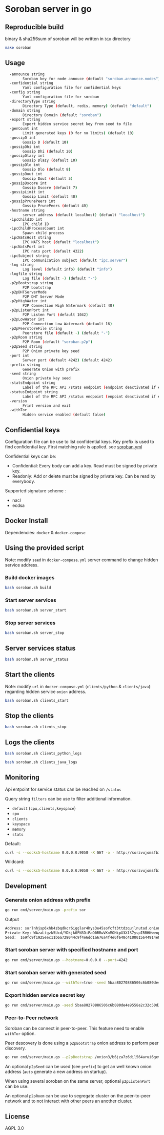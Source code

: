 # Soroban server in go

## Reproducible build

binary & sha256sum of soroban will be written in `bin` directory

```bash
make soroban
```

## Usage

```bash
  -announce string
        Soroban key for node annouce (default "soroban.announce.nodes")
  -confidential string
        Yaml configuration file for confidential keys
  -config string
        Yaml configuration file for soroban
  -directoryType string
        Directory Type (default, redis, memory) (default "default")
  -domain string
        Directory Domain (default "soroban")
  -export string
        Export hidden service secret key from seed to file
  -genCount int
        Limit generated keys (0 for no limits) (default 10)
  -gossipD int
        Gossip D (default 10)
  -gossipDhi int
        Gossip Dhi (default 20)
  -gossipDlazy int
        Gossip Dlazy (default 10)
  -gossipDlo int
        Gossip Dlo (default 8)
  -gossipDout int
        Gossip Dout (default 5)
  -gossipDscore int
        Gossip Dscore (default 7)
  -gossipLimit int
        Gossip Limit (default 40)
  -gossipPrunePeers int
        Gossip PrunePeers (default 40)
  -hostname string
        server address (default localhost) (default "localhost")
  -ipcChildID int
        IPC child ID
  -ipcChildProcessCount int
        Spawn child process
  -ipcNatsHost string
        IPC NATS host (default "localhost")
  -ipcNatsPort int
        IPC nats port (default 4322)
  -ipcSubject string
        IPC communication subject (default "ipc.server")
  -log string
        Log level (default info) (default "info")
  -logfile string
        Log file (default -) (default "-")
  -p2pBootstrap string
        P2P bootstrap
  -p2pDHTServerMode
        P2P DHT Server Mode
  -p2pHighWater int
        P2P Connection High Watermark (default 40)
  -p2pListenPort int
        P2P Listen Port (default 1042)
  -p2pLowWater int
        P2P Connection Low Watermark (default 16)
  -p2pPeerstoreFile string
        Peerstore file (default -) (default "-")
  -p2pRoom string
        P2P Room (default "soroban-p2p")
  -p2pSeed string
        P2P Onion private key seed
  -port int
        Server port (default 4242) (default 4242)
  -prefix string
        Generate Onion with prefix
  -seed string
        Onion private key seed
  -statsEndpoint string
        Label of the RPC API /stats endpoint (endpoint deactivated if empty label)
  -statusEndpoint string
        Label of the RPC API /status endpoint (enpoint deactivated if empty label)
  -version
        Print version and exit
  -withTor
        Hidden service enabled (default false)
```

## Confidential keys

Configuration file can be use to list confidential keys.
Key prefix is used to find confidential key.
First matching rule is applied.
see [soroban.yml](soroban.yml)

Confidential keys can be:

- Confidential: Every body can add a key. Read must be signed by private key. 
- Readonly: Add or delete must be signed by private key. Can be read by everybody.

Supported signature scheme :
 - nacl
 - ecdsa

## Docker Install

Dependencies: `docker` & `docker-compose`


## Using the provided script

Note: modify `seed` in `docker-compose.yml` server command to change hidden service address.

### Build docker images

```bash
bash soroban.sh build
```

### Start server services

```bash
bash soroban.sh server_start
```

### Stop server services

```bash
bash soroban.sh server_stop
```

## Server services status

```bash
bash soroban.sh server_status
```

## Start the clients

Note: modify `url` in `docker-compose.yml` (`clients/python` & `clients/java`) regarding hidden service `onion` address.

```bash
bash soroban.sh clients_start
```

## Stop the clients

```bash
bash soroban.sh clients_stop
```

## Logs the clients

```bash
bash soroban.sh clients_python_logs
```

```bash
bash soroban.sh clients_java_logs
```

## Monitoring

Api entpoint for service status can be reached on `/status`

Query string `filters` can be use to filter additional information.

- `default` (`cpu,clients,keyspace`)
- `cpu`
- `clients`
- `keyspace`
- `memory`
- `stats`

Default: 

```bash
curl -s --socks5-hostname 0.0.0.0:9050 -X GET -o - http://sorzvujomsfbibm7yo3k52f3t2bl6roliijnm7qql43bcoe2kxwhbcyd.onion/status?filters=cpu,clients,keyspace
```

Wildcard: 

```bash
curl -s --socks5-hostname 0.0.0.0:9050 -X GET -o - http://sorzvujomsfbibm7yo3k52f3t2bl6roliijnm7qql43bcoe2kxwhbcyd.onion/status?filters=*
```

## Development

### Generate onion address with prefix

```bash
go run cmd/server/main.go -prefix sor
```

Output

```bash
Address: sorlnhjsp6xhb4zbqdkcr6igglar4hys3u45sofcft3ttdzqujlnutad.onion
Private Key: WAzaLtgzk5Ucd/YDkjk0PN3DiPaO0RBwVKnMOHipX3X1S7yspIRBHKweopl8wjv/EXXReFiOun5eCrZ8hUxcKg==
Seed:  169fc9f1925eec11b6a728044c9f4e6dd1a676a4f4e6f640c4100015644914e8
```

### Start soroban server with specified hostname and port

```bash
go run cmd/server/main.go --hostname=0.0.0.0 --port=4242
```

### Start soroban server with generated seed

```bash
go run cmd/server/main.go --withTor=true -seed 5baa80270886506c6b080de4e9558e2c32c50d3a7633f87d8396f5d5767e988d
```

### Export hidden service secret key

```bash
go run cmd/server/main.go -seed 5baa80270886506c6b080de4e9558e2c32c50d3a7633f87d8396f5d5767e988d -export hs_ed25519_secret_key
```

### Peer-to-Peer network

Soroban can be connect in peer-to-peer. This feature need to enable `withTor` option.

Peer descovery is done using a `p2pBootstrap` onion address to perform peer discovery.

```bash
go run cmd/server/main.go --p2pBootstrap /onion3/b6jza7z6dil564arui6gev4fmzzrppng62ixjyh66xn7fl227igs56id:1042/p2p/16Uiu2HAmKrVASuXgi7NsJZuVYu2Xqx82NkGewcfEuHKZuHq7adjB --withTor=true --seed c2d0b9870b89b10a47aa7e33fd3b51dc86eaa160d764e3b16ad3924356cc84d9
```

An optional `p2pSeed` can be used (see `prefix`) to get an well known onion address (`auto` generate a new address on startup).

When using several soroban on the same server, optional `p2pListenPort` can be use.

An optional `p2pRoom` can be use to segregate cluster on the peer-to-peer network and to not interact with other peers an another cluster.


## License

AGPL 3.0
